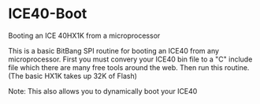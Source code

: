# ICE40-Boot
Booting an ICE 40HX1K from a microprocessor

This is a basic BitBang SPI routine for booting an ICE40 from any microprocessor. 
First you must convery your ICE40 bin file to a "C" include file which there are many free tools around the web.
Then run this routine. (The basic HX1K takes up 32K of Flash)

Note: This also allows you to dynamically boot your ICE40
